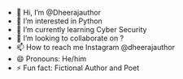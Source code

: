 - 👋 Hi, I’m @Dheerajauthor
- 👀 I’m interested in Python
- 🌱 I’m currently learning Cyber Security
- 💞️ I’m looking to collaborate on ?
- 📫 How to reach me Instagram @dheerajauthor
- 😄 Pronouns: He/him
- ⚡ Fun fact: Fictional Author and Poet

<!---
Dheerajauthor/Dheerajauthor is a ✨ special ✨ repository because its `README.md` (this file) appears on your GitHub profile.
You can click the Preview link to take a look at your changes.
--->
